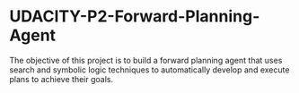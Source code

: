 # UDACITY-P2-Forward-Planning-Agent
The objective of this project is to build a forward planning agent that uses search and symbolic logic techniques to automatically develop  and execute plans to achieve their goals.
